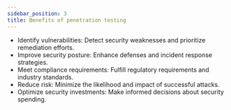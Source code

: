 ```yaml
---
sidebar_position: 3
title: Benefits of penetration testing
---
```


- Identify vulnerabilities: Detect security weaknesses and prioritize remediation efforts.
- Improve security posture: Enhance defenses and incident response strategies.
- Meet compliance requirements: Fulfill regulatory requirements and industry standards.
- Reduce risk: Minimize the likelihood and impact of successful attacks.
- Optimize security investments: Make informed decisions about security spending.



